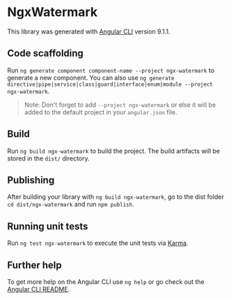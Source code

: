 # NgxWatermark

This library was generated with [Angular CLI](https://github.com/angular/angular-cli) version 9.1.1.

## Code scaffolding

Run `ng generate component component-name --project ngx-watermark` to generate a new component. You can also use `ng generate directive|pipe|service|class|guard|interface|enum|module --project ngx-watermark`.
> Note: Don't forget to add `--project ngx-watermark` or else it will be added to the default project in your `angular.json` file. 

## Build

Run `ng build ngx-watermark` to build the project. The build artifacts will be stored in the `dist/` directory.

## Publishing

After building your library with `ng build ngx-watermark`, go to the dist folder `cd dist/ngx-watermark` and run `npm publish`.

## Running unit tests

Run `ng test ngx-watermark` to execute the unit tests via [Karma](https://karma-runner.github.io).

## Further help

To get more help on the Angular CLI use `ng help` or go check out the [Angular CLI README](https://github.com/angular/angular-cli/blob/master/README.md).
